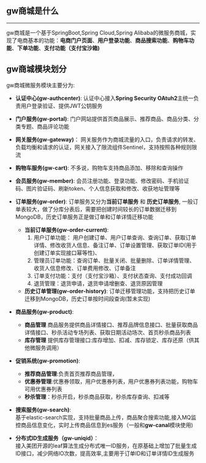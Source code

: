 ## gw商城是什么
---
gw商城是一个基于SpringBoot,Spring Cloud,Spring Alibaba的微服务商城，实现了电商基本的功能：**电商门户页面**、**用户登录功能**、**商品搜索功能**、**购物车功能**、**下单功能**、**支付功能（支付宝沙箱)**

## gw商城模块划分
gw商城微服务模块主要分为:
* **认证中心(gw-authcenter)**: 认证中心接入**Spring Security OAtuh2**主统一负责用户登录验证、提供JWT公钥服务
* **门户服务(gw-portal)**: 门户网站提供首页商品展示、推荐商品、商品分类、分类专题、商品评论功能
* **网关服务(gw-gateway)**： 网关服务作为商城流量的入口，负责请求的转发、负载均衡和请求的认证，网关接入了限流组件Sentinel，支持按照各种规则限流
* **购物车服务(gw-cart)**: 不多说，购物车支持商品添加、移除和查询操作
* **会员服务(gw-member)**: 会员注册功能、登录功能、修改密码、手机验证码、图片验证码、刷新token、个人信息获取和修改、收获地址管理等
* **订单服务(gw-order)**: 订单服务又分为**当前订单服务** 和 **历史订单服务**, 一般订单表较大，做了分库分表后，需要把创建时间较长的订单数据迁移到MongoDB，历史订单服务正是做订单和订单详情迁移功能
    * **当前订单服务(gw-order-current)**: 
        1. 用户订单功能： 用户创建订单、用户订单查询、查询订单、获取订单详情、修改收货人信息、备注订单、订单设置管理、获取订单ID(用于创建订单实现接口幂等性)、
        2. 管理员订单功能：查询订单、批量关闭、批量删除、订单详情管理、收货人信息修改、订单费用修改、订单备注
        2. 订单支付功能：支付（支付宝沙箱）、支付状态查询、支付成功回调
        3. 退货管理：退货申请，退货申请增删查、退货原因管理
    * **历史订单管理(gw-order-history)**: 订单迁移管理功能，支持把历史订单迁移到MongoDB，历史订单按时间段查询(暂未实现)
* **商品服务(gw-product)**: 
    * **商品管理** 商品服务提供商品详情接口、推荐品牌信息接口、批量获取商品详情接口、秒杀活动专场列表、获取日期活动场次、首页秒杀商品列表
    * **库存管理** 提供库存管理接口:库存增加、扣减、库存锁定、库存还原（供其他微服务调用）

* **促销系统(gw-promotion)**:
    * **推荐商品管理**:负责首页推荐商品管理，
    * **优惠券管理**:优惠券领取，用户优惠券列表，用户优惠券列表功能，购物车可用优惠券列表
    * **秒杀管理**：秒杀开启，秒杀商品获取，秒杀库存查询、扣减等
* **搜索服务(gw-search)**: <br>
     基于elastic-search实现，支持批量商品上传，商品聚合搜索功能,接入MQ监控商品信息变化，实时上传商品信息到es服务（一般和**gw-canal**模块使用)
* **分布式ID生成服务（gw-uniqid）**：<br>
    接入美团开源的leaf算法生成分布式唯一ID服务，在原基础上增加了批量生成ID接口，减少网络IO次数，提高效率,主要用于订单ID和订单详情ID生成服务

